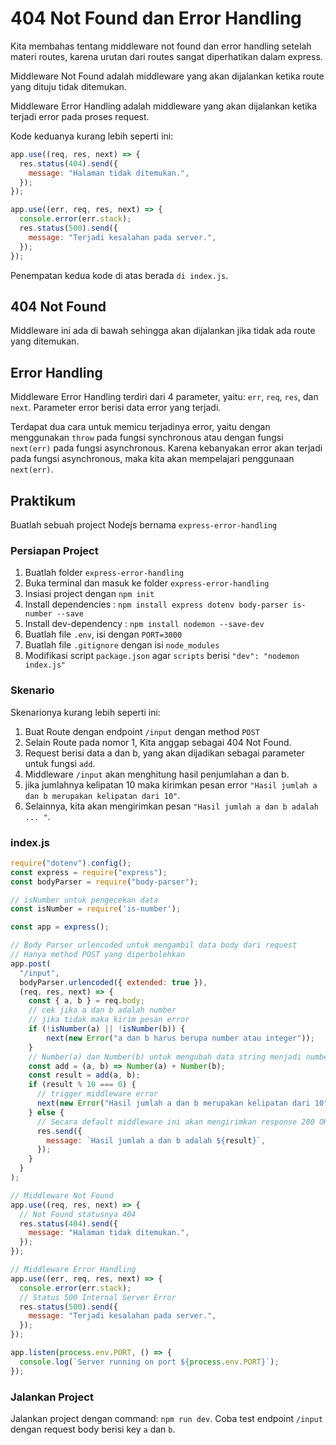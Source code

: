 # 404 Not Found dan Error Handling

Kita membahas tentang middleware not found dan error handling setelah materi routes, karena urutan dari routes sangat diperhatikan dalam express.

Middleware Not Found adalah middleware yang akan dijalankan ketika route yang dituju tidak ditemukan.

Middleware Error Handling adalah middleware yang akan dijalankan ketika terjadi error pada proses request.

Kode keduanya kurang lebih seperti ini:

```javascript
app.use((req, res, next) => {
  res.status(404).send({
    message: "Halaman tidak ditemukan.",
  });
});

app.use((err, req, res, next) => {
  console.error(err.stack);
  res.status(500).send({
    message: "Terjadi kesalahan pada server.",
  });
});
```

Penempatan kedua kode di atas berada `di index.js`.

## 404 Not Found

Middleware ini ada di bawah sehingga akan dijalankan jika tidak ada route yang ditemukan.

## Error Handling

Middleware Error Handling terdiri dari 4 parameter, yaitu: `err`, `req`, `res`, dan `next`. Parameter error berisi data error yang terjadi.

Terdapat dua cara untuk memicu terjadinya error, yaitu dengan menggunakan `throw` pada fungsi synchronous atau dengan fungsi `next(err)` pada fungsi asynchronous. Karena kebanyakan error akan terjadi pada fungsi asynchronous, maka kita akan mempelajari penggunaan `next(err)`.

## Praktikum

Buatlah sebuah project Nodejs bernama `express-error-handling`

### Persiapan Project

1. Buatlah folder `express-error-handling`
2. Buka terminal dan masuk ke folder `express-error-handling`
3. Insiasi project dengan `npm init`
4. Install dependencies : `npm install express dotenv body-parser is-number --save`
5. Install dev-dependency : `npm install nodemon --save-dev` 
6. Buatlah file `.env`, isi dengan `PORT=3000`
7. Buatlah file `.gitignore` dengan isi `node_modules`
8. Modifikasi script `package.json` agar `scripts` berisi `"dev": "nodemon index.js"`

### Skenario

Skenarionya kurang lebih seperti ini:

1. Buat Route dengan endpoint `/input` dengan method `POST`
2. Selain Route pada nomor 1, Kita anggap sebagai 404 Not Found.
3. Request berisi data a dan b, yang akan dijadikan sebagai parameter untuk fungsi `add`.
4. Middleware `/input` akan menghitung hasil penjumlahan a dan b.
5. jika jumlahnya kelipatan 10 maka kirimkan pesan error `"Hasil jumlah a dan b merupakan kelipatan dari 10"`.
6. Selainnya, kita akan mengirimkan pesan `"Hasil jumlah a dan b adalah ... "`.

### index.js

```javascript
require("dotenv").config();
const express = require("express");
const bodyParser = require("body-parser");

// isNumber untuk pengecekan data
const isNumber = require('is-number');

const app = express();

// Body Parser urlencoded untuk mengambil data body dari request
// Hanya method POST yang diperbolehkan
app.post(
  "/input",
  bodyParser.urlencoded({ extended: true }),
  (req, res, next) => {
    const { a, b } = req.body;
    // cek jika a dan b adalah number
    // jika tidak maka kirim pesan error
    if (!isNumber(a) || !isNumber(b)) {
        next(new Error("a dan b harus berupa number atau integer"));
    }
    // Number(a) dan Number(b) untuk mengubah data string menjadi number
    const add = (a, b) => Number(a) + Number(b);
    const result = add(a, b);
    if (result % 10 === 0) {
      // trigger middleware error
      next(new Error("Hasil jumlah a dan b merupakan kelipatan dari 10"));
    } else {
      // Secara default middleware ini akan mengirimkan response 200 OK
      res.send({
        message: `Hasil jumlah a dan b adalah ${result}`,
      });
    }
  }
);

// Middleware Not Found
app.use((req, res, next) => {
  // Not Found statusnya 404
  res.status(404).send({
    message: "Halaman tidak ditemukan.",
  });
});

// Middleware Error Handling
app.use((err, req, res, next) => {
  console.error(err.stack);
  // Status 500 Internal Server Error
  res.status(500).send({
    message: "Terjadi kesalahan pada server.",
  });
});

app.listen(process.env.PORT, () => {
  console.log(`Server running on port ${process.env.PORT}`);
});
```

### Jalankan Project

Jalankan project dengan command: `npm run dev`. Coba test endpoint `/input` dengan request body berisi key `a` dan `b`.
